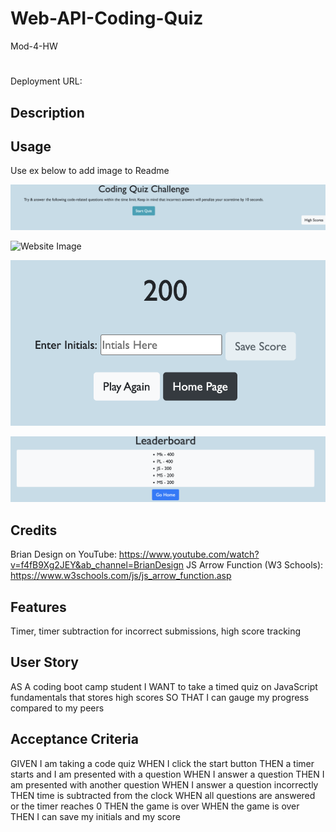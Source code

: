 # Web-API-Coding-Quiz
Mod-4-HW
# <Coding Quiz>

Deployment URL: <Insert GitHub Pages Link>

## Description


## Usage
Use ex below to add image to Readme

![Website Image](/Assets/Images/Starting_Quiz.png)

![Website Image](/Assets/Images/Questions.png)


![Website Image](/Assets/Images/HighScore.png)


![Website Image](/Assets/Images/Leaderboard.png)

## Credits

Brian Design on YouTube: https://www.youtube.com/watch?v=f4fB9Xg2JEY&ab_channel=BrianDesign 
JS Arrow Function (W3 Schools): https://www.w3schools.com/js/js_arrow_function.asp


## Features
Timer, timer subtraction for incorrect submissions, high score tracking

## User Story
AS A coding boot camp student
I WANT to take a timed quiz on JavaScript fundamentals that stores high scores
SO THAT I can gauge my progress compared to my peers

## Acceptance Criteria
GIVEN I am taking a code quiz
WHEN I click the start button
THEN a timer starts and I am presented with a question
WHEN I answer a question
THEN I am presented with another question
WHEN I answer a question incorrectly
THEN time is subtracted from the clock
WHEN all questions are answered or the timer reaches 0
THEN the game is over
WHEN the game is over
THEN I can save my initials and my score
 

